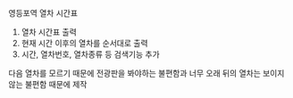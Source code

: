 영등포역 열차 시간표
1. 열차 시간표 출력
2. 현재 시간 이후의 열차를 순서대로 출력
3. 시간, 열차번호, 열차종류 등 검색기능 추가

다음 열차를 모르기 때문에 전광판을 봐야하는 불편함과 너무 오래 뒤의 열차는 보이지 않는 불편함 때문에 제작
